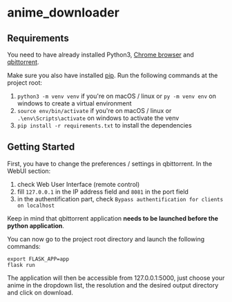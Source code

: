 # anime_downloader

## Requirements

You need to have already installed Python3, [Chrome browser](https://www.google.com/chrome/) and [qbittorrent](https://www.qbittorrent.org).

Make sure you also have installed [pip](https://pip.pypa.io/en/stable/installing/). Run the following commands at the project root:
1. `python3 -m venv venv` if you're on macOS / linux or `py -m venv env` on windows to create a virtual environment
2. `source env/bin/activate` if you're on macOS / linux or `.\env\Scripts\activate` on windows to activate the venv 
3. `pip install -r requirements.txt` to install the dependencies


## Getting Started

First, you have to change the preferences / settings in qbittorrent. In the WebUI section:
1. check Web User Interface (remote control)
2. fill `127.0.0.1` in the IP address field and `8081` in the port field
3. in the authentification part, check `Bypass authentification for clients on localhost`

Keep in mind that qbittorrent application **needs to be launched before the python application**.

You can now go to the project root directory and launch the following commands:

```
export FLASK_APP=app
flask run
```

The application will then be accessible from 127.0.0.1:5000, just choose your anime in the dropdown list, the resolution and the desired output directory and click on download.
